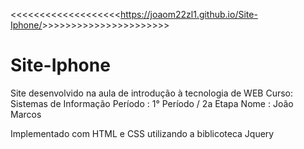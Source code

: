 <<<<<<<<<<<<<<<<<<<<https://joaom22zl1.github.io/Site-Iphone/>>>>>>>>>>>>>>>>>>>>>>>
# Site-Iphone
Site desenvolvido na aula de introdução à tecnologia de WEB
Curso: Sistemas de Informação 
Período : 1° Período / 2a Etapa
Nome : João Marcos 

Implementado com HTML e CSS utilizando a biblicoteca Jquery
